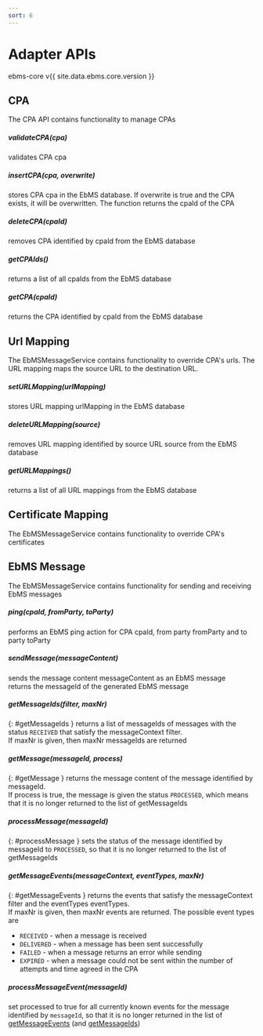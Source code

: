 ```yaml
---
sort: 6
---
```


# Adapter APIs

ebms-core v{{ site.data.ebms.core.version }}

## CPA
The CPA API contains functionality to manage CPAs 

##### validateCPA(cpa)
validates CPA cpa

##### insertCPA(cpa, overwrite)
stores CPA cpa in the EbMS database. If overwrite is true and the CPA exists, it will be overwritten. The function returns the cpaId of the CPA

##### deleteCPA(cpaId)
removes CPA identified by cpaId from the EbMS database

##### getCPAIds()
returns a list of all cpaIds from the EbMS database

##### getCPA(cpaId)
returns the CPA identified by cpaId from the EbMS database

## Url Mapping
The EbMSMessageService contains functionality to override CPA's urls. The URL mapping maps the source URL to the destination URL.  

##### setURLMapping(urlMapping)
stores URL mapping urlMapping in the EbMS database

##### deleteURLMapping(source)
removes URL mapping identified by source URL source from the EbMS database

##### getURLMappings()
returns a list of all URL mappings from the EbMS database

## Certificate Mapping
The EbMSMessageService contains functionality to override CPA's certificates

## EbMS Message
The EbMSMessageService contains functionality for sending and receiving EbMS messages

##### ping(cpaId, fromParty, toParty)
performs an EbMS ping action for CPA cpaId, from party fromParty and to party toParty

##### sendMessage(messageContent)
sends the message content messageContent as an EbMS message  
returns the messageId of the generated EbMS message

##### getMessageIds(filter, maxNr)
{: #getMessageIds }
returns a list of messageIds of messages with the status `RECEIVED` that satisfy the messageContext filter.  
If maxNr is given, then maxNr messageIds are returned

##### getMessage(messageId, process)
{: #getMessage }
returns the message content of the message identified by messageId.  
If process is true, the message is given the status `PROCESSED`, which means that it is no longer returned to the list of getMessageIds

##### processMessage(messageId)
{: #processMessage }
sets the status of the message identified by messageId to `PROCESSED`, so that it is no longer returned to the list of getMessageIds

##### getMessageEvents(messageContext, eventTypes, maxNr)
{: #getMessageEvents }
returns the events that satisfy the messageContext filter and the eventTypes eventTypes.  
If maxNr is given, then maxNr events are returned. The possible event types are
- `RECEIVED` - when a message is received
- `DELIVERED` - when a message has been sent successfully
- `FAILED` - when a message returns an error while sending
- `EXPIRED` - when a message could not be sent within the number of attempts and time agreed in the CPA

##### processMessageEvent(messageId)
set processed to true for all currently known events for the message identified by `messageId`, so that it is no longer returned in the list of [getMessageEvents](#getMessageEvents) (and [getMessageIds](#getMessageIds))
